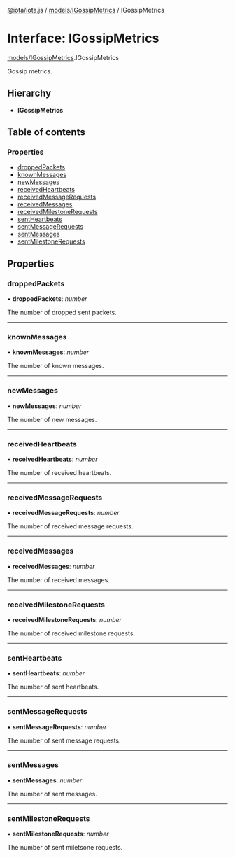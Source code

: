 [@iota/iota.js](../README.md) / [models/IGossipMetrics](../modules/models_igossipmetrics.md) / IGossipMetrics

# Interface: IGossipMetrics

[models/IGossipMetrics](../modules/models_igossipmetrics.md).IGossipMetrics

Gossip metrics.

## Hierarchy

* **IGossipMetrics**

## Table of contents

### Properties

- [droppedPackets](models_igossipmetrics.igossipmetrics.md#droppedpackets)
- [knownMessages](models_igossipmetrics.igossipmetrics.md#knownmessages)
- [newMessages](models_igossipmetrics.igossipmetrics.md#newmessages)
- [receivedHeartbeats](models_igossipmetrics.igossipmetrics.md#receivedheartbeats)
- [receivedMessageRequests](models_igossipmetrics.igossipmetrics.md#receivedmessagerequests)
- [receivedMessages](models_igossipmetrics.igossipmetrics.md#receivedmessages)
- [receivedMilestoneRequests](models_igossipmetrics.igossipmetrics.md#receivedmilestonerequests)
- [sentHeartbeats](models_igossipmetrics.igossipmetrics.md#sentheartbeats)
- [sentMessageRequests](models_igossipmetrics.igossipmetrics.md#sentmessagerequests)
- [sentMessages](models_igossipmetrics.igossipmetrics.md#sentmessages)
- [sentMilestoneRequests](models_igossipmetrics.igossipmetrics.md#sentmilestonerequests)

## Properties

### droppedPackets

• **droppedPackets**: *number*

The number of dropped sent packets.

___

### knownMessages

• **knownMessages**: *number*

The number of known messages.

___

### newMessages

• **newMessages**: *number*

The number of new messages.

___

### receivedHeartbeats

• **receivedHeartbeats**: *number*

The number of received heartbeats.

___

### receivedMessageRequests

• **receivedMessageRequests**: *number*

The number of received message requests.

___

### receivedMessages

• **receivedMessages**: *number*

The number of received messages.

___

### receivedMilestoneRequests

• **receivedMilestoneRequests**: *number*

The number of received milestone requests.

___

### sentHeartbeats

• **sentHeartbeats**: *number*

The number of sent heartbeats.

___

### sentMessageRequests

• **sentMessageRequests**: *number*

The number of sent message requests.

___

### sentMessages

• **sentMessages**: *number*

The number of sent messages.

___

### sentMilestoneRequests

• **sentMilestoneRequests**: *number*

The number of sent miletsone requests.
